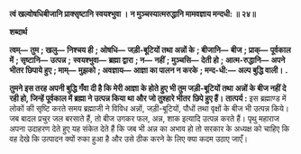 **त्वं खल्वोषधिबीजानि प्राक्सृष्टानि स्वयश्भुवा ।** **न मुञ्चस्यात्मरुद्धानि मामवज्ञाय मन्दधी: ॥ २४॥** 

**शब्दार्थ** 

**त्वम्—** **तुम** **; खलु—** **निश्चय ही** **; ओषधि—** **जड़ी-बूटियों तथा अन्नों के** **; बीजानि—** **बीज** **; प्राक्—** **पूर्वकाल में** **; सृष्टानि—** **उत्पन्न** **;** **स्वयश्भुवा—** **ब्रह्मा द्वारा** **; न—** **नहीं** **; मुञ्चसि—** **देती हो** **; आत्म-रुद्धानि—** **अपने भीतर छिपाये हुए** **; माम्—** **मुझको** **; अवज्ञाय—** **आज्ञा का पालन न करके** **; मन्द-धी:—** **अल्प बुद्धि वाली।** **.** 

**तुमने इस तरह अपनी बुद्धि गँवा दी है कि मेरी आज्ञा के होते हुए भी तुम जड़ी-बूटियों तथा** **अन्नों के बीज नहीं दे रही हो, जिन्हें पूर्वकाल में ब्रह्मा ने उत्पन्न किया था और जो तुश्हारे भीतर** **छिपे हुए हैं।** **तात्पर्य :** इस ब्रह्माण्ड में लोकों की सृष्टि करते समय ब्रह्माजी ने विविध अन्नों, जड़ी-बूटियों, पौधों तथा वृक्षों के बीज भी उत्पन्न किये। जब बादल प्रचुर जल बरसाते हैं, तो बीज उगकर फल, अन्न, शाक इत्यादि उत्पन्न करते हैं। पृथु महाराज अपना उदाहरण देते हुए यह संकेत देते हैं कि जब भी अन्न का अभाव हो तो सरकार के अध्यक्ष को चाहिए कि वह देखे कि उत्पादन क्यों रुका हुआ है और उसे ठीक करने के लिए क्या कदम उठाए जाएँ।  